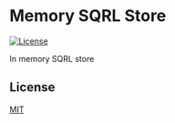 # Memory SQRL Store

[![License][license-badge]][license-url]

In memory SQRL store

## License

[MIT](https://github.com/jjasonclark/memory-sqrl-store/LICENSE)

[license-badge]: https://img.shields.io/github/license/jjasonclark/memory-sqrl-store.svg
[license-url]: https://opensource.org/licenses/MIT
